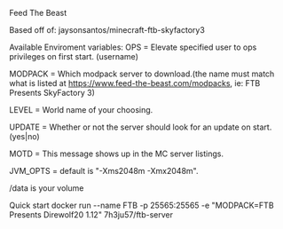 Feed The Beast

Based off of: jaysonsantos/minecraft-ftb-skyfactory3

Available Enviroment variables:
OPS = Elevate specified user to ops privileges on first start. (username)

MODPACK = Which modpack server to download.(the name must match what is listed at https://www.feed-the-beast.com/modpacks, ie: FTB Presents SkyFactory 3)

LEVEL = World name of your choosing.

UPDATE = Whether or not the server should look for an update on start. (yes|no)

MOTD = This message shows up in the MC server listings.

JVM_OPTS = default is "-Xms2048m -Xmx2048m".

/data is your volume

Quick start
docker run --name FTB -p 25565:25565 -e "MODPACK=FTB Presents Direwolf20 1.12" 7h3ju57/ftb-server
